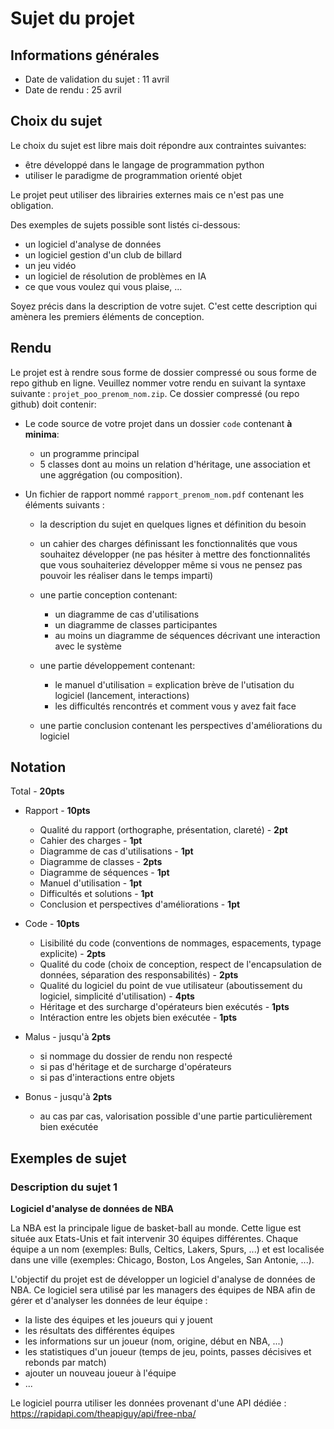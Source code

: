 # Sujet du projet

## Informations générales

- Date de validation du sujet : 11 avril
- Date de rendu : 25 avril

## Choix du sujet

Le choix du sujet est libre mais doit répondre aux contraintes suivantes:

- être développé dans le langage de programmation python
- utiliser le paradigme de programmation orienté objet

Le projet peut utiliser des librairies externes mais ce n'est pas une obligation.

Des exemples de sujets possible sont listés ci-dessous:

- un logiciel d'analyse de données
- un logiciel gestion d'un club de billard
- un jeu vidéo
- un logiciel de résolution de problèmes en IA
- ce que vous voulez qui vous plaise, ...

Soyez précis dans la description de votre sujet. C'est cette description qui amènera les premiers éléments de conception.

## Rendu

Le projet est à rendre sous forme de dossier compressé ou sous forme de repo github en ligne. Veuillez nommer votre rendu en suivant la syntaxe suivante : `projet_poo_prenom_nom.zip`. Ce dossier compressé (ou repo github) doit contenir:

- Le code source de votre projet dans un dossier `code` contenant **à minima**:
  - un programme principal
  - 5 classes dont au moins un relation d'héritage, une association et une aggrégation (ou composition).
- Un fichier de rapport nommé `rapport_prenom_nom.pdf` contenant les éléments suivants :

  - la description du sujet en quelques lignes et définition du besoin
  - un cahier des charges définissant les fonctionnalités que vous souhaitez développer (ne pas hésiter à mettre des fonctionnalités que vous souhaiteriez développer même si vous ne pensez pas pouvoir les réaliser dans le temps imparti)
  - une partie conception contenant:

    - un diagramme de cas d'utilisations
    - un diagramme de classes participantes
    - au moins un diagramme de séquences décrivant une interaction avec le système

  - une partie développement contenant:
    - le manuel d'utilisation = explication brève de l'utisation du logiciel (lancement, interactions)
    - les difficultés rencontrés et comment vous y avez fait face
  - une partie conclusion contenant les perspectives d'améliorations du logiciel

## Notation

Total - **20pts**

- Rapport - **10pts**

  - Qualité du rapport (orthographe, présentation, clareté) - **2pt**
  - Cahier des charges - **1pt**
  - Diagramme de cas d'utilisations - **1pt**
  - Diagramme de classes - **2pts**
  - Diagramme de séquences - **1pt**
  - Manuel d'utilisation - **1pt**
  - Difficultés et solutions - **1pt**
  - Conclusion et perspectives d'améliorations - **1pt**

- Code - **10pts**

  - Lisibilité du code (conventions de nommages, espacements, typage explicite) - **2pts**
  - Qualité du code (choix de conception, respect de l'encapsulation de données, séparation des responsabilités) - **2pts**
  - Qualité du logiciel du point de vue utilisateur (aboutissement du logiciel, simplicité d'utilisation) - **4pts**
  - Héritage et des surcharge d'opérateurs bien exécutés - **1pts**
  - Intéraction entre les objets bien exécutée - **1pts**

- Malus - jusqu'à **2pts**
  - si nommage du dossier de rendu non respecté
  - si pas d'héritage et de surcharge d'opérateurs
  - si pas d'interactions entre objets
- Bonus - jusqu'à **2pts**
  - au cas par cas, valorisation possible d'une partie particulièrement bien exécutée

## Exemples de sujet

### Description du sujet 1

**Logiciel d'analyse de données de NBA**

La NBA est la principale ligue de basket-ball au monde. Cette ligue est située aux Etats-Unis et fait intervenir 30 équipes différentes. Chaque équipe a un nom (exemples: Bulls, Celtics, Lakers, Spurs, ...) et est localisée dans une ville (exemples: Chicago, Boston, Los Angeles, San Antonie, ...).

L'objectif du projet est de développer un logiciel d'analyse de données de NBA. Ce logiciel sera utilisé par les managers des équipes de NBA afin de gérer et d'analyser les données de leur équipe :

- la liste des équipes et les joueurs qui y jouent
- les résultats des différentes équipes
- les informations sur un joueur (nom, origine, début en NBA, ...)
- les statistiques d'un joueur (temps de jeu, points, passes décisives et rebonds par match)
- ajouter un nouveau joueur à l'équipe
- ...

Le logiciel pourra utiliser les données provenant d'une API dédiée : https://rapidapi.com/theapiguy/api/free-nba/
